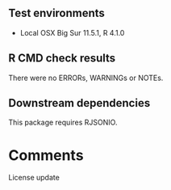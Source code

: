 ## Test environments

* Local OSX Big Sur 11.5.1, R 4.1.0

## R CMD check results
There were no ERRORs, WARNINGs or NOTEs. 

## Downstream dependencies

This package requires RJSONIO.

# Comments

License update
